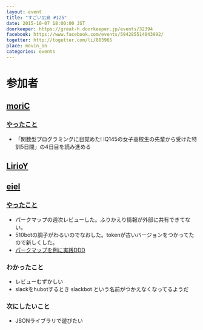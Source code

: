 ```yaml
---
layout: event
title: "すごい広島 #125"
date: 2015-10-07 18:00:00 JST
doorkeeper: https://great-h.doorkeeper.jp/events/32394
facebook: https://www.facebook.com/events/594285514043992/
togetter: http://togetter.com/li/883965
place: movin_on
categories: events
---
```


# 参加者

## [moriC](https://github.com/moriC)

### [やったこと](https://github.com/great-h/great-h.github.io/issues/1718)

* 「関数型プログラミングに目覚めた! IQ145の女子高校生の先輩から受けた特訓5日間」の4日目を読み進める


## [LirioY](http://twitter.com/LirioY)


## [eiel](http://eiel.info/)

### [やったこと](https://github.com/great-h/great-h.github.io/issues/1717)

* パークマップの週次レビューした。ふりかえり情報が外部に共有できてない。
* 510botの調子がわるいのでなおした。tokenが古いバージョンをつかってたので新しくした。
* [パークマップを例に実践DDD](https://twitter.com/eielh/status/651732497206652928)

### わかったこと

* レビューむずかしい
* slackをhubotするとき slackbot という名前がつかえなくなってるようだ

### 次にしたいこと

* JSONライブラリで遊びたい
